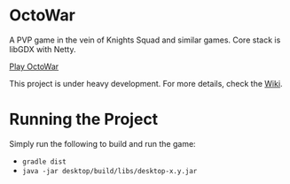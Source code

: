 OctoWar
=======

A PVP game in the vein of Knights Squad and similar games. Core stack is libGDX with Netty. 

[Play OctoWar](http://abrarsyed.github.io/OctoWar)

This project is under heavy development. For more details, check the [Wiki](https://github.com/AbrarSyed/OctoWar/wiki).

# Running the Project

Simply run the following to build and run the game:

- `gradle dist`
- `java -jar desktop/build/libs/desktop-x.y.jar`


